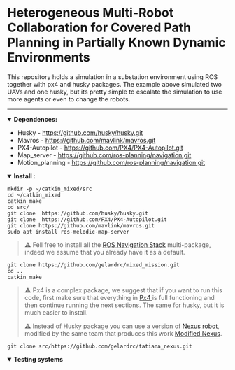 # Heterogeneous Multi-Robot Collaboration for Covered Path Planning in Partially Known Dynamic Environments

This repository holds a simulation in a substation environment using ROS together with px4 and husky packages. The example above simulated two UAVs and one husky, but its pretty simple to escalate the simulation to use more agents or even to change the robots.

______________________________________________________________________

<details open>
<summary><b>Dependences:</b></summary> 

- Husky - https://github.com/husky/husky.git
- Mavros - https://github.com/mavlink/mavros.git
- PX4-Autopilot - https://github.com/PX4/PX4-Autopilot.git 
- Map_server - https://github.com/ros-planning/navigation.git
- Motion_planning - https://github.com/ros-planning/navigation.git


</details>

<details open>

<summary><b>Install :</b></summary> 
 
~~~
mkdir -p ~/catkin_mixed/src
cd ~/catkin_mixed 
catkin_make
cd src/ 
git clone  https://github.com/husky/husky.git
git clone  https://github.com/PX4/PX4-Autopilot.git
git clone https://github.com/mavlink/mavros.git
sudo apt install ros-melodic-map-server

~~~~
> ⚠️  Fell free to install all the <a href="https://github.com/ros-planning/navigation.git">ROS Navigation Stack</a> multi-package, indeed we assume that you already have it as a default.
~~~
git clone https://github.com/gelardrc/mixed_mission.git
cd ..
catkin_make
~~~
> ⚠️  Px4 is a complex package, we suggest that if you want to run this code, first make sure that everything in <a href="https://docs.px4.io/main/en/dev_setup/getting_started.html"> Px4 </a> is full functioning and then continue running the next sections. The same for husky, but it is much easier to install.
> 
> ⚠️ Instead of Husky package you can use a version of <a href="https://github.com/RBinsonB/nexus_4wd_mecanum_simulator.git">Nexus robot</a>, modified by the same team that produces this work <a href="">Modified Nexus</a>.
~~~
git clone src/https://github.com/gelardrc/tatiana_nexus.git
~~~
</summary>

<details open>

<summary><b>Testing systems</b></summary> 

</details>


